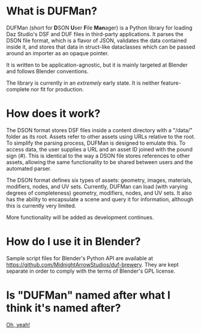 # What is DUFMan?
DUFMan (short for **D**SON **U**ser **F**ile **Man**ager) is a Python library for loading Daz Studio's DSF and DUF files in third-party applications. It parses the DSON file format, which is a flavor of JSON, validates the data contained inside it, and stores that data in struct-like dataclasses which can be passed around an importer as an opaque pointer.

It is written to be application-agnostic, but it is mainly targeted at Blender and follows Blender conventions.

The library is currently in an _extremely_ early state. It is neither feature-complete nor fit for production.

# How does it work?
The DSON format stores DSF files inside a content directory with a "/data/" folder as its root. Assets refer to other assets using URLs relative to the root. To simplify the parsing process, DUFMan is designed to emulate this. To access data, the user supplies a URL and an asset ID joined with the pound sign (#). This is identical to the way a DSON file stores references to other assets, allowing the same functionality to be shared between users and the automated parser.

The DSON format defines six types of assets: geometry, images, materials, modifiers, nodes, and UV sets. Currently, DUFMan can load (with varying degrees of completeness) geometry, modifiers, nodes, and UV sets. It also has the ability to encapsulate a scene and query it for information, although this is currently very limited.

More functionality will be added as development continues.

# How do I use it in Blender?
Sample script files for Blender's Python API are available at https://github.com/MidnightArrowStudios/duf-brewery. They are kept separate in order to comply with the terms of Blender's GPL license.

# Is "DUFMan" named after what I think it's named after?
[Oh, yeah!](https://simpsonswiki.com/wiki/Duffman)
